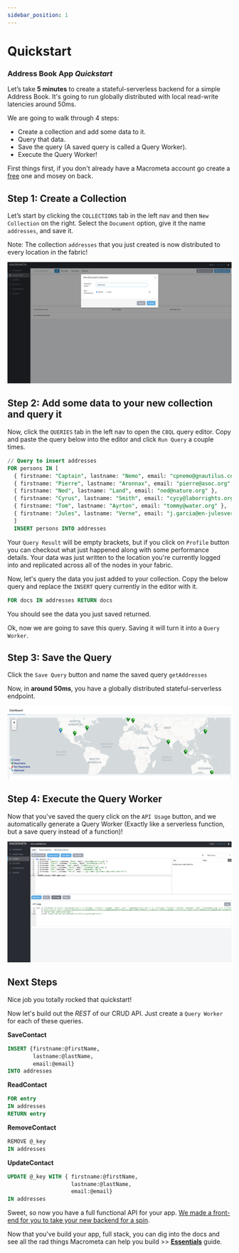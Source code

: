 ```yaml
---
sidebar_position: 1
---
```


# Quickstart

### Address Book App _Quickstart_

Let’s take **5 minutes** to create a stateful-serverless backend for a simple Address Book. It's going to run globally distributed with local read-write latencies around 50ms.

We are going to walk through 4 steps:

- Create a collection and add some data to it.
- Query that data.
- Save the query (A saved query is called a Query Worker).
- Execute the Query Worker!

First things first, if you don't already have a Macrometa account go create a [free](https://auth.paas.macrometa.io/signup) one and mosey on back.

## Step 1: Create a Collection

Let’s start by clicking the `COLLECTIONS` tab in the left nav and then `New Collection` on the right. Select the `Document` option, give it the name `addresses`, and save it.

Note: The collection `addresses` that you just created is now distributed to every location in the fabric!

![create-collection](/img/create-doc-view.png)

## Step 2: Add some data to your new collection and query it

Now, click the `QUERIES` tab in the left nav to open the `C8QL` query editor. Copy and paste the query below into the editor and click `Run Query` a couple times. 

```sql
// Query to insert addresses
FOR persons IN [ 
  { firstname: "Captain", lastname: "Nemo", email: "cpnemo@gnautilus.com" },
  { firstname: "Pierre", lastname: "Aronnax", email: "pierre@asoc.org" },
  { firstname: "Ned", lastname: "Land", email: "ned@nature.org" },
  { firstname: "Cyrus", lastname: "Smith", email: "cycy@laborrights.org" },
  { firstname: "Tom", lastname: "Ayrton", email: "tommy@water.org" },
  { firstname: "Jules", lastname: "Verne", email: "j.garcia@en-julesverne.nantesmetropole.fr" } 
  ]
  INSERT persons INTO addresses
```

Your `Query Result` will be empty brackets, but if you click on `Profile` button you can checkout what just happened along with some performance details. Your data was just written to the location you're currently logged into and replicated across all of the nodes in your fabric.

Now, let's query the data you just added to your collection. Copy the below query and replace the `INSERT` query currently in the editor with it.

```sql
FOR docs IN addresses RETURN docs 
```

You should see the data you just saved returned.

Ok, now we are going to save this query. Saving it will turn it into a `Query Worker`.

## Step 3: Save the Query

Click the `Save Query` button and name the saved query `getAddresses`

Now, in **around 50ms**, you have a globally distributed stateful-serverless endpoint.

![dashboard](/img/dashboard.png)

## Step 4: Execute the Query Worker

Now that you've saved the query click on the `API Usage` button, and we automatically generate a Query Worker (Exactly like a serverless function, but a save query instead of a function)!

![create-query-worker](/img/query-worker.png)

## Next Steps

Nice job you totally rocked that quickstart! 

Now let's build out the _REST_ of our CRUD API. Just create a `Query Worker` for each of these queries.

**SaveContact**
```sql
INSERT {firstname:@firstName,
        lastname:@lastName,
        email:@email} 
INTO addresses
```

**ReadContact**
```sql
FOR entry 
IN addresses 
RETURN entry
```

**RemoveContact**
```sql
REMOVE @_key 
IN addresses
```

**UpdateContact**
```sql
UPDATE @_key WITH { firstname:@firstName, 
                    lastname:@lastName, 
                    email:@email} 
IN addresses
```

Sweet, so now you have a full functional API for your app. [We made a front-end for you to take your new backend for a spin](https://github.com/Macrometacorp/tutorial-addressbook-restql).

Now that you've build your app, full stack, you can dig into the docs and see all the rad things Macrometa can help you build >> **[Essentials](essentials/overview.md)** guide.